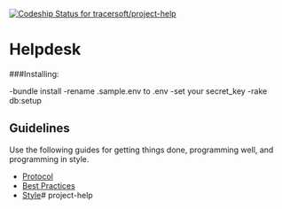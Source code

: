 [ ![Codeship Status for tracersoft/project-help](https://codeship.com/projects/438115b0-7a49-0132-d936-0ec29a4dc4df/status?branch=master)](https://codeship.com/projects/56083)

Helpdesk
========

###Installing:

  -bundle install
  -rename .sample.env to .env
  -set your secret_key
  -rake db:setup

Guidelines
----------

Use the following guides for getting things done, programming well, and
programming in style.

* [Protocol](http://github.com/thoughtbot/guides/blob/master/protocol)
* [Best Practices](http://github.com/thoughtbot/guides/blob/master/best-practices)
* [Style](http://github.com/thoughtbot/guides/blob/master/style)# project-help
